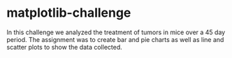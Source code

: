 # matplotlib-challenge
In this challenge we analyzed the treatment of tumors in mice over a 45 day period.
The assignment was to create bar and pie charts as well as line and scatter plots to show the data collected.

